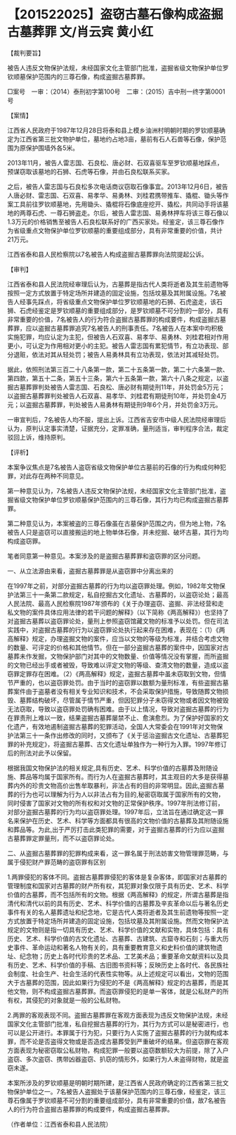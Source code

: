 # 【201522025】盗窃古墓石像构成盗掘古墓葬罪 文/肖云宾 黄小红

【裁判要旨】

被告人违反文物保护法规，未经国家文化主管部门批准，盗掘省级文物保护单位罗钦顺墓保护范围内的三尊石像，构成盗掘古墓葬罪。

□案号　一审：（2014）泰刑初字第100号　二审：（2015）吉中刑一终字第0001号

【案情】

江西省人民政府于1987年12月28日将泰和县上模乡油洲村明朝时期的罗钦顺墓确定为江西省第三批文物护单位，墓地约占地3亩，墓前有石人石兽等石像，保护范围为原保护围墙外各5米。

2013年11月，被告人雷志国、石良松、唐必财、石双喜驱车至罗钦顺墓地踩点，预谋窃取该墓地的石狮、石虎等石像，并由石良松联系买家。

之后，被告人雷志国与石良松多次电话商议窃取石像事宜。2013年12月6日，被告人唐必财、雷志国、石双喜、易孝华、易勇林、刘桂君携带推车、撬棍、锄头等作案工具前往罗钦顺墓地，先用锄头、撬棍将石像底座挖开、撬松，共同动手将该墓地的两尊石虎、一尊石狮盗走。尔后，被告人雷志国、易勇林押车将该三尊石像以1.3万元的价格销售至被告人石良松联系好的广西买家处。经鉴定，该三尊石像作为省级重点文物保护单位罗钦顺墓的重要组成部分，具有非常重要的价值，共计21万元。

江西省泰和县人民检察院以7名被告人构成盗掘古墓葬罪向法院提起公诉。

【审判】

江西省泰和县人民法院经审理后认为，古墓葬是指古代人类将逝者及其生前遗物等按照一定方式放置于特定场所并建造的固定设施，包括坟墓及其附属设施。7名被告人经事先踩点，将省级重点文物保护单位罗钦顺墓地的石狮、石虎盗走，该石狮、石虎经鉴定是罗钦顺墓的重要组成部分，是罗钦顺墓不可分割的一部分，具有非常重要的价值，7名被告人的行为符合盗掘古墓葬罪的构成要件，构成盗掘古墓葬罪，应以盗掘古墓葬罪追究7名被告人的刑事责任。7名被告人在本案中均积极实施犯罪，均应认定为主犯，但被告人石双喜、易孝华、易勇林、刘桂君相对作用更小，可认定为作用相对更小的主犯。被告人雷志国有累犯情节，有立功表现、部分退赃，依法对其从轻处罚；被告人易勇林具有立功表现，依法对其减轻处罚。

据此，依照刑法第三百二十八条第一款，第二十五条第一款，第二十六条第一款、第四款，第五十二条，第五十三条，第六十五条第一款，第六十八条之规定，以盗掘古墓葬罪判处被告人雷志国、石良松、唐必财有期徒刑11年，并处罚金5万元；以盗掘古墓葬罪判处被告人石双喜、易孝华、刘桂君有期徒刑10年，并处罚金4万元；以盗掘古墓葬罪，判处被告人易勇林有期徒刑9年6个月，并处罚金3万元。

一审宣判后，7名被告人均不服，提出上诉。江西省吉安市中级人民法院经审理后认为，原判认定事实清楚，证据充分，定罪准确，量刑适当，审判程序合法，裁定驳回上诉，维持原判。

【评析】

本案争议焦点是7名被告人盗窃省级文物保护单位古墓前的石像的行为构成何种犯罪，对此存在两种不同意见。

第一种意见认为，7名被告人违反文物保护法规，未经国家文化主管部门批准，盗掘省级文物保护单位罗钦顺墓保护范围内的三尊石像，其行为均已构成盗掘古墓葬罪。

第二种意见认为，本案被盗的三尊石像虽在古墓保护范围之内，但为地上物，7名被告人只是盗窃可以直接搬运的地上物单体石像，并未挖掘、破坏古墓，其行为均构成盗窃罪。

笔者同意第一种意见。本案涉及的是盗掘古墓葬罪和盗窃罪的区分问题。

一、从立法源由来看，盗掘古墓葬罪是从盗窃罪中分离出来的

在1997年之前，对部分盗掘古墓葬的行为均以盗窃罪处理。例如，1982年文物保护法第三十一条第二款规定，私自挖掘古文化遗址、古墓葬的，以盗窃论处；最高人民法院、最高人民检察院1987年颁布的《关于办理盗窃、盗掘、非法经营和走私文物的案件具体应用法律的若干问题的解释》（以下简称《两高解释》）也坚持了对盗掘古墓葬以盗窃罪论处，量刑上参照盗窃馆藏文物的标准予以处罚。但在司法实践中，对盗掘古墓葬的行为以盗窃罪论处执行起来存在困难，表现在：（1）《两高解释》规定，办理盗掘文物的案件，应当以文物的等级为标准，并结合考虑文物的数量、可评定的价格和其他情节。但在一部分盗掘古墓葬的案件中，因国家对古墓葬未作发掘，文物保护部门对其中的文物数量、价值等情况没有掌握，而所盗掘的文物已经出手或者被毁，导致难以评定文物的等级、查清文物的数量，造成以盗窃罪定罪存在困难。（2）《两高解释》规定，盗掘古墓葬中虽未窃取到文物，但情节严重的，也以盗窃罪处罚。由于当时的盗窃罪以数额为量刑标准，有些盗掘古墓葬案件由于盗墓者没有相关专业知识和技术，不会采取保护措施，导致随葬文物损毁、墓葬结构破坏，尽管属于情节严重，但因犯罪分子未窃得文物或者因文物被毁无法窃取，导致以盗窃罪处罚确有困难。由于以上情况，导致对盗掘古墓葬的行为在罪责刑上难以一致，结果盗掘古墓葬屡禁不止、愈演愈烈。为了保护好国家的文化遗产，有效地遏制盗掘古墓葬的犯罪活动，全国人大常委会在1991年对文物保护法第三十一条作出修改的同时，又颁布了《关于惩治盗掘古文化遗址、古墓葬犯罪的补充规定》，将盗掘古墓葬、古文化遗址单独作为一种行为入罪。1997年修订后的刑法对此予以保留。

根据我国文物保护法的相关规定,具有历史、艺术、科学价值的古墓葬及附随设施、葬品等均属于国家所有。而行为人在盗掘古墓葬时，其主观目的大多是获得墓葬内外的珍贵文物高价出售牟取暴利，非法占有的目的非常明显。因此,盗掘古墓葬的行为也可以理解为行为人以非法占有为目的,秘密窃取属于国家所有的文物，同时侵害了国家对文物的所有权和对文物的正常保护秩序。1997年刑法修订前，对部分盗掘古墓葬的行为均以盗窃罪处理。1997年后，立法旨在通过确定这一罪名来保护在历史、艺术、科学等方面都具有很高的文物价值的古墓葬及其附随设施和葬品等。为此,出于严厉打击此类犯罪的需要，对于盗掘古墓葬的行为应以盗掘古墓葬罪定罪量刑，而不以盗窃罪论处。

二、从盗掘古墓葬罪的犯罪构成来看，这一罪名属于刑法妨害文物管理罪范畴，与属于侵犯财产罪范畴的盗窃罪有区别

1.两罪侵犯的客体不同。盗掘古墓葬罪侵犯的客体是复杂客体，即国家对古墓葬的管理制度和国家对古墓葬的财产所有权，其犯罪对象仅限于具有历史、艺术、科学价值的古墓葬，而不包括所有的文物。根据《两高解释》的规定，所谓古墓葬是指清代和清代以前的具有历史、艺术、科学价值的古墓葬及辛亥革命以后与著名历史事件有关的名人墓葬遗址和纪念地，它是古代人类将逝者及其生前遗物等按照一定方式放置于特定场所并建造的固定设施，包括坟墓及其附属设施。然而文物保护法规定的文物则是指一切具有历史、艺术、科学价值的文献和实物，具体包括：具有历史、艺术、科学价值的古文化遗址、古墓葬、古建筑、古窟寺和石刻；与重大历史事件、革命运动和著名人物有关的，具有重要教育意义和史料价值的建筑物遗址、纪念物；历史上各时代珍贵的艺术品、工艺美术品；重要革命文献资料以及具有历史、艺术、科学价值的手稿、古旧图书资料等；反映历史上各时代、各民族社会制度、社会生产、社会生活的代表性实物等。从上述规定可以看出，文物的范围大于古墓葬的范围，因此如果行为侵犯的不是《两高解释》规定的古墓葬，而是其他文物，则不构成盗掘古墓葬罪。而盗窃罪侵犯的是单一客体，就是公私财产的所有权，其侵犯的对象就是一般的公私财物。

2.两罪的客观表现不同。盗掘古墓葬罪在客观方面表现为违反文物保护法规，未经国家文化主管部门批准，私自挖掘古墓葬的行为，其行为方式可以是秘密进行，也可以是公开进行。本罪属于行为犯，只要行为人实施了盗掘古墓葬的行为就构成本罪，而不论是否盗得文物或是否造成古墓葬受到严重破坏的结果。但盗窃罪在客观方面表现为秘密窃取公私财物，构成犯罪一般要以盗窃数额较大为前提，除了入户盗窃、多次盗窃、携带凶器盗窃、扒窃的情形外，如果行为人未盗得财物，就是盗窃未遂。

本案所涉及的罗钦顺墓是明朝时期所建，是江西省人民政府确定的江西省第三批文物保护单位之一。7名被告人盗掘处于该墓保护范围内的三尊石像，经鉴定，该三尊石像属于罗钦顺墓不可分割的重要组成部分，具有非常重要的价值，故7名被告人的行为符合盗掘古墓葬罪的构成要件，构成盗掘古墓葬罪。

（作者单位：江西省泰和县人民法院）